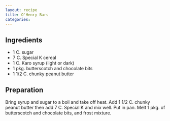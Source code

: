 ```yaml
---
layout: recipe
title: O'Henry Bars
categories:
---
```


## Ingredients

- 1 C. sugar
- 7 C. Special K cereal
- 1 C. Karo syrup (light or dark)
- 1 pkg. butterscotch and chocolate bits
- 1 1/2 C. chunky peanut butter

## Preparation

Bring syrup and sugar to a boil and take off heat.  Add 1 1/2 C. chunky peanut butter then add 7 C. Special K and mix well.  Put in pan.  Melt 1 pkg. of butterscotch and chocolate bits, and frost mixture.